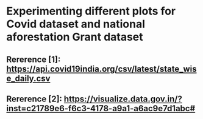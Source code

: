 # Experimenting different plots for Covid dataset and national aforestation Grant dataset
## Rererence  [1]: https://api.covid19india.org/csv/latest/state_wise_daily.csv
## Rererence  [2]: https://visualize.data.gov.in/?inst=c21789e6-f6c3-4178-a9a1-a6ac9e7d1abc#
